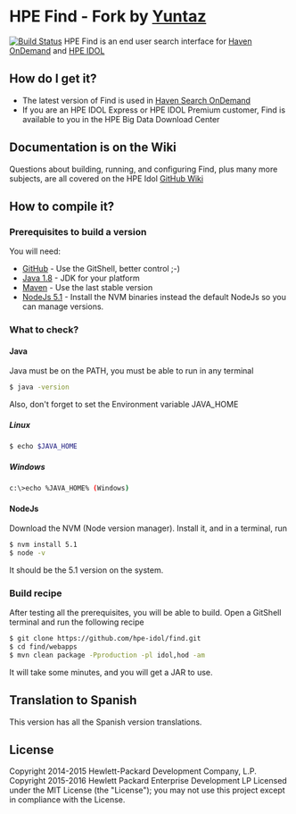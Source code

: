 # HPE Find - Fork by [Yuntaz](http://www.yuntaz.com)
[![Build Status](https://travis-ci.org/hpe-idol/find.svg?branch=master)](https://travis-ci.org/hpe-idol/find)
HPE Find is an end user search interface for [Haven OnDemand](https://www.havenondemand.com) and [HPE IDOL](http://www8.hp.com/uk/en/software-solutions/information-data-analytics-idol/index.html)
## How do I get it?
- The latest version of Find is used in [Haven Search OnDemand](https://search.havenondemand.com/)
- If you are an HPE IDOL Express or HPE IDOL Premium customer, Find is available to you in the HPE Big Data Download Center
## Documentation is on the Wiki
Questions about building, running, and configuring Find, plus many more subjects, are all covered on the HPE Idol [GitHub Wiki](https://github.com/hpe-idol/find/wiki)
## How to compile it?
### Prerequisites to build a version
You will need: 
- [GitHub](https://desktop.github.com/) - Use the GitShell, better control ;-)
- [Java 1.8](http://www.oracle.com/technetwork/java/javase/downloads/index-jsp-138363.html) - JDK for your platform
- [Maven](https://maven.apache.org/download.cgi) - Use the last stable version
- [NodeJs 5.1](https://github.com/coreybutler/nvm-windows) - Install the NVM binaries instead the default NodeJs so you can manage versions.
### What to check?
#### Java
Java must be on the PATH, you must be able to run in any terminal
```sh
$ java -version
```
Also, don't forget to set the Environment variable JAVA_HOME
##### Linux
```sh
$ echo $JAVA_HOME
```
##### Windows
```sh
c:\>echo %JAVA_HOME% (Windows)
```
#### NodeJs
Download the NVM (Node version manager). Install it, and in a terminal, run
```sh
$ nvm install 5.1
$ node -v
```
It should be the 5.1 version on the system.
### Build recipe
After testing all the prerequisites, you will be able to build. 
Open a GitShell terminal and run the following recipe
```sh
$ git clone https://github.com/hpe-idol/find.git
$ cd find/webapps
$ mvn clean package -Pproduction -pl idol,hod -am
```
It will take some minutes, and you will get a JAR to use.
## Translation to Spanish
This version has all the Spanish version translations. 
## License
Copyright 2014-2015 Hewlett-Packard Development Company, L.P.
Copyright 2015-2016 Hewlett Packard Enterprise Development LP
Licensed under the MIT License (the "License"); you may not use this project except in compliance with the License.

